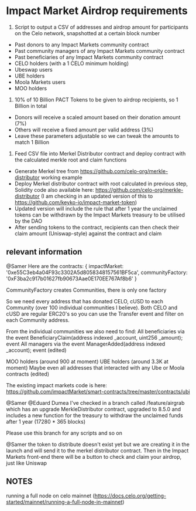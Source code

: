 # Impact Market Airdrop requirements
1. Script to output a CSV of addresses and airdrop amount for participants on the Celo network, snapshotted at a certain block number
  * Past donors to any Impact Markets community contract
  * Past community managers of any Impact Markets community contract
  * Past beneficiaries of any Impact Markets community contract
  * CELO holders (with a 1 CELO minimum holding)
  * Ubeswap users
  * UBE holders
  * Moola Markets users
  * MOO holders
1. 10% of 10 Billion PACT Tokens to be given to airdrop recipients, so 1 Billion in total
  * Donors will receive a scaled amount based on their donation amount (7%)
  * Others will receive a fixed amount per valid address (3%)
  * Leave these parameters adjustable so we can tweak the amounts to match 1 Billion
1. Feed CSV file into Merkel Distributor contract and deploy contract with the calculated merkle root and claim functions
  * Generate Merkel tree from https://github.com/celo-org/merkle-distributor working example
  * Deploy Merkel distributor contract with root calculated in previous step, Solidity code also available here: https://github.com/celo-org/merkle-distributor (I am checking in an updated version of this to https://github.com/keyko-io/impact-market-token)
  * Updated version will include the rule that after 1 year the unclaimed tokens can be withdrawn by the Impact Markets treasury to be utilised by the DAO
  * After sending tokens to the contract, recipients can then check their claim amount (Uniswap-style) against the contract and claim

## relevant information
@Samer Here are the contracts:
{
  impactMarket: '0xe55C3eb4a04F93c3302A5d8058348157561BF5ca',
  communityFactory: '0xF3ba2c917b01627fb90673Aae0E170EE767Af8b6'
}

CommunityFactory creates Communities, there is only one factory

So we need every address that has donated CELO, cUSD to each Community (over 100 individual communities I believe). Both CELO and cUSD are regular ERC20's so you can use the Transfer event and filter on each Community address.

From the individual communities we also need to find:
All beneficiaries via the event BeneficiaryClaim(address indexed _account, uint256 _amount);  event
All managers via the event ManagerAdded(address indexed _account); event
(edited)

MOO holders (around 900 at moment)
UBE holders (around 3.3K at moment)
Maybe even all addresses that interacted with any Ube or Moola contracts (edited)


The existing impact markets code is here: https://github.com/impactMarket/smart-contracts/tree/master/contracts/ubi

@Samer @Eduard Dumea I've checked in a branch called /feature/airgrab which has an upgrade MerkleDistributor contract, upgraded to 8.5.0 and includes a new function for the treasury to withdraw the unclaimed funds after 1 year (17280 * 365 blocks)

Please use this branch for any scripts and so on

@Samer the token to distribute doesn't exist yet but we are creating it in the launch and will send it to the merkel distributor contract. Then in the Impact Markets front-end there will be a button to check and claim your airdrop, just like Uniswap



## NOTES
running a full node on celo mainnet (https://docs.celo.org/getting-started/mainnet/running-a-full-node-in-mainnet)
